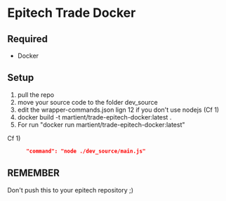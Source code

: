 # Epitech Trade Docker

## Required

- Docker

## Setup

1) pull the repo
2) move your source code to the folder dev_source
3) edit the wrapper-commands.json lign 12 if you don't use nodejs (Cf 1)
4) docker build -t martient/trade-epitech-docker:latest .
5) For run "docker run martient/trade-epitech-docker:latest"

Cf 1)

``` json
      "command": "node ./dev_source/main.js"
```

## REMEMBER

Don't push this to your epitech repository ;)